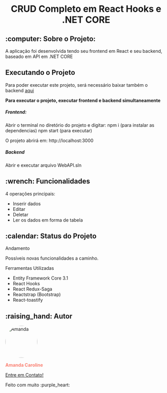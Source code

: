 <h1 align="center">
  CRUD Completo em React Hooks e .NET CORE 
</h1>

<h2>:computer: Sobre o Projeto:</h2>
<p>A aplicação foi desenvolvida tendo seu frontend em React e seu backend, baseado em API em .NET CORE</p>

<h2>Executando o Projeto</h2>
<p>Para poder executar este projeto, será necessário baixar também o backend <a href="https://github.com/mands-codes/CRUD_ReactDotNet_backend">aqui</a></p>
<strong>Para executar o projeto, executar frontend e backend simultaneamente</strong>
<h5>Frontend:</h5>
<p>Abrir o terminal no diretório do projeto e digitar: 
  npm i (para instalar as dependencias)
  npm start (para executar)</p>
<p>O projeto abrirá em: http://localhost:3000</p>
<h5>Backend</h5>
<p>Abrir e executar arquivo WebAPI.sln</p>

<h2>:wrench: Funcionalidades</h2>
<p>4 operações principais: 
<ul>
<li>Inserir dados</li>
<li>Editar</li>
<li>Deletar</li>
<li>Ler os dados em forma de tabela</li>
</ul>
</p>

<h2>:calendar: Status do Projeto</h2>
<p>Andamento</p>
<p>Possíveis novas funcionalidades a caminho.</p>

<p>Ferramentas Utilizadas
<ul>
<li>Entity Framework Core 3.1</li>
<li>React Hooks</li>
<li>React Redux-Saga</li>
<li>Reactstrap (Bootstrap)</li>
 <li>React-toastify</li>
</ul>
</p>

<h2>:raising_hand: Autor</h2>
<img src="https://avatars0.githubusercontent.com/u/69413795?s=460&u=b2a185aae214f42fa37c9a78d7a22e83571bf82f&v=4" width="100px;" style="border-radius: 50%;" alt="Amanda"/>
<p style="font-weight:bold; color:#FA8072" >Amanda Caroline<p>
<a href="https://www.linkedin.com/in/amandaalmeidaacsa/" alt="Linkedin">Entre em Contato!</a>
<p>Feito com muito :purple_heart: </p>

